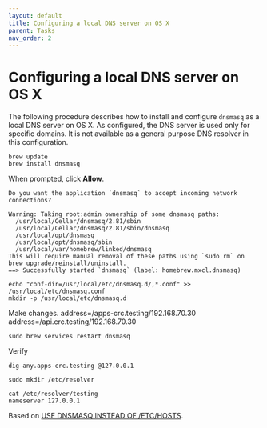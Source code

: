 ```yaml
---
layout: default
title: Configuring a local DNS server on OS X
parent: Tasks
nav_order: 2
---
```


# Configuring a local DNS server on OS X

The following procedure describes how to install and configure `dnsmasq` as a local DNS server on OS X.
As configured, the DNS server is used only for specific domains.
It is not available as a general purpose DNS resolver in this configuration.

```
brew update
brew install dnsmasq
```

When prompted, click **Allow**.

```
Do you want the application `dnsmasq` to accept incoming network connections?
```

```
Warning: Taking root:admin ownership of some dnsmasq paths:
  /usr/local/Cellar/dnsmasq/2.81/sbin
  /usr/local/Cellar/dnsmasq/2.81/sbin/dnsmasq
  /usr/local/opt/dnsmasq
  /usr/local/opt/dnsmasq/sbin
  /usr/local/var/homebrew/linked/dnsmasq
This will require manual removal of these paths using `sudo rm` on
brew upgrade/reinstall/uninstall.
==> Successfully started `dnsmasq` (label: homebrew.mxcl.dnsmasq)
```

```
echo "conf-dir=/usr/local/etc/dnsmasq.d/,*.conf" >> /usr/local/etc/dnsmasq.conf
mkdir -p /usr/local/etc/dnsmasq.d
```

Make changes.
address=/apps-crc.testing/192.168.70.30
address=/api.crc.testing/192.168.70.30

```
sudo brew services restart dnsmasq
```

Verify

```
dig any.apps-crc.testing @127.0.0.1
```

```
sudo mkdir /etc/resolver
```

```
cat /etc/resolver/testing
nameserver 127.0.0.1
```

Based on [USE DNSMASQ INSTEAD OF /ETC/HOSTS](https://www.stevenrombauts.be/2018/01/use-dnsmasq-instead-of-etc-hosts/).
